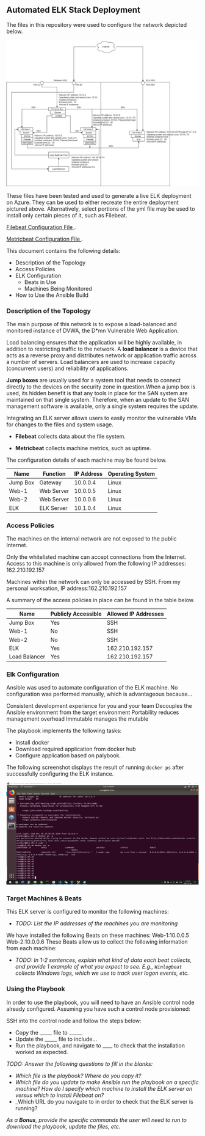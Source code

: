 ## Automated ELK Stack Deployment

The files in this repository were used to configure the network depicted below.

![TODO: Update the path with the name of your diagram](Images/network_diagram.png)

These files have been tested and used to generate a live ELK deployment on Azure. They can be used to either recreate the entire deployment pictured above. Alternatively, select portions of the yml file may be used to install only certain pieces of it, such as Filebeat.

  [Filebeat Configuration File ](Files/filebeat-playbook.yml).

  [Metricbeat Configuration File ](Files/metricbeat-playbook.yml).

This document contains the following details:
- Description of the Topology
- Access Policies
- ELK Configuration
  - Beats in Use
  - Machines Being Monitored
- How to Use the Ansible Build


### Description of the Topology

The main purpose of this network is to expose a load-balanced and monitored instance of DVWA, the D*mn Vulnerable Web Application.

Load balancing ensures that the application will be highly available, in addition to restricting traffic to the network.
A **load balancer** is a device that acts as a reverse proxy and distributes network or application traffic across a number of servers. Load balancers are used to increase capacity (concurrent users) and reliability of applications.

**Jump boxes** are usually used for a system tool that needs to connect directly to the devices on the security zone in question.When a jump box is used, its hidden benefit is that any tools in place for the SAN system are maintained on that single system. Therefore, when an update to the SAN management software is available, only a single system requires the update.

Integrating an ELK server allows users to easily monitor the vulnerable VMs for changes to the files and system usage.
- **Filebeat** collects data about the file system.

- **Metricbeat** collects machine metrics, such as uptime.

The configuration details of each machine may be found below.

| Name     | Function   | IP Address | Operating System |
|----------|------------|------------|------------------|
| Jump Box | Gateway    | 10.0.0.4   | Linux            |
| Web-1    | Web Server | 10.0.0.5   | Linux            |
| Web-2    | Web Server | 10.0.0.6   | Linux            |
| ELK      | ELK Server | 10.1.0.4   | Linux            |

### Access Policies

The machines on the internal network are not exposed to the public Internet. 

Only the whitelisted machine can accept connections from the Internet. Access to this machine is only allowed from the following IP addresses:
162.210.192.157

Machines within the network can only be accessed by SSH.
From my personal worksation, IP address:162.210.192.157

A summary of the access policies in place can be found in the table below.

| Name          | Publicly Accessible | Allowed IP Addresses |
|---------------|---------------------|----------------------|
| Jump Box      | Yes                 | SSH                  |
| Web-1         | No                  | SSH                  |
| Web-2         | No                  | SSH                  |
| ELK           | Yes                 | 162.210.192.157      |
| Load Balancer | Yes                 | 162.210.192.157      |

### Elk Configuration

Ansible was used to automate configuration of the ELK machine. No configuration was performed manually, which is advantageous because...

Consistent development experience for you and your team
Decouples the Ansible environment from the target environment
Portability reduces management overhead
Immutable manages the mutable

The playbook implements the following tasks:
- Install docker
- Download required application from docker hub
- Configure application based on palybook.

The following screenshot displays the result of running `docker ps` after successfully configuring the ELK instance.

![TODO: Update the path with the name of your screenshot of docker ps output](Images/docker_ps_output.png)

### Target Machines & Beats
This ELK server is configured to monitor the following machines:
- _TODO: List the IP addresses of the machines you are monitoring_

We have installed the following Beats on these machines:
Web-1:10.0.0.5
Web-2:10.0.0.6
These Beats allow us to collect the following information from each machine:
- _TODO: In 1-2 sentences, explain what kind of data each beat collects, and provide 1 example of what you expect to see. E.g., `Winlogbeat` collects Windows logs, which we use to track user logon events, etc._

### Using the Playbook
In order to use the playbook, you will need to have an Ansible control node already configured. Assuming you have such a control node provisioned: 

SSH into the control node and follow the steps below:
- Copy the _____ file to _____.
- Update the _____ file to include...
- Run the playbook, and navigate to ____ to check that the installation worked as expected.

_TODO: Answer the following questions to fill in the blanks:_
- _Which file is the playbook? Where do you copy it?_
- _Which file do you update to make Ansible run the playbook on a specific machine? How do I specify which machine to install the ELK server on versus which to install Filebeat on?_
- _Which URL do you navigate to in order to check that the ELK server is running?

_As a **Bonus**, provide the specific commands the user will need to run to download the playbook, update the files, etc._